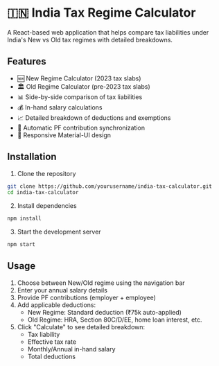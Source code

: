 # 🇮🇳 India Tax Regime Calculator

A React-based web application that helps compare tax liabilities under India's New vs Old tax regimes with detailed breakdowns.

## Features

- 🆕 New Regime Calculator (2023 tax slabs)
- 🏛️ Old Regime Calculator (pre-2023 tax slabs)
- 📊 Side-by-side comparison of tax liabilities
- 💰 In-hand salary calculations
- 📈 Detailed breakdown of deductions and exemptions
- 🔄 Automatic PF contribution synchronization
- 📱 Responsive Material-UI design

## Installation

1. Clone the repository

```bash
git clone https://github.com/yourusername/india-tax-calculator.git
cd india-tax-calculator
```

2. Install dependencies

```bash
npm install
```

3. Start the development server

```bash
npm start
```

## Usage

1. Choose between New/Old regime using the navigation bar
2. Enter your annual salary details
3. Provide PF contributions (employer + employee)
4. Add applicable deductions:
   - New Regime: Standard deduction (₹75k auto-applied)
   - Old Regime: HRA, Section 80C/D/EE, home loan interest, etc.
5. Click "Calculate" to see detailed breakdown:
   - Tax liability
   - Effective tax rate
   - Monthly/Annual in-hand salary
   - Total deductions
